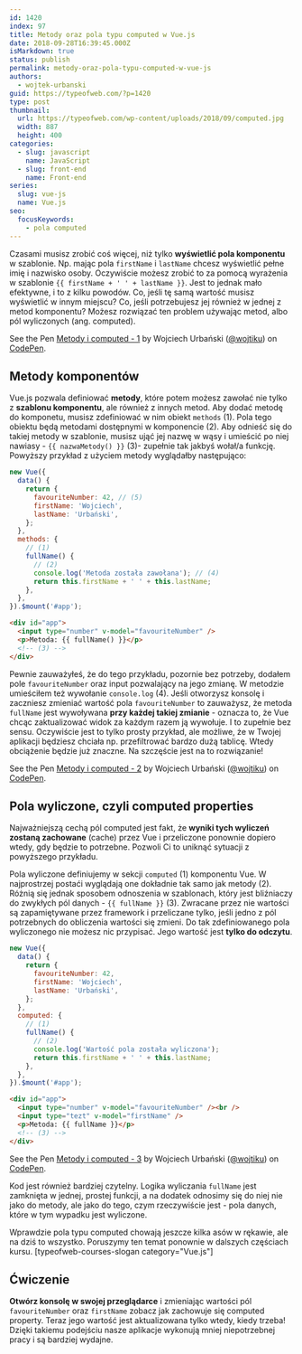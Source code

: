 ```yaml
---
id: 1420
index: 97
title: Metody oraz pola typu computed w Vue.js
date: 2018-09-28T16:39:45.000Z
isMarkdown: true
status: publish
permalink: metody-oraz-pola-typu-computed-w-vue-js
authors:
  - wojtek-urbanski
guid: https://typeofweb.com/?p=1420
type: post
thumbnail:
  url: https://typeofweb.com/wp-content/uploads/2018/09/computed.jpg
  width: 887
  height: 400
categories:
  - slug: javascript
    name: JavaScript
  - slug: front-end
    name: Front-end
series:
  slug: vue-js
  name: Vue.js
seo:
  focusKeywords:
    - pola computed
---
```


Czasami musisz zrobić coś więcej, niż tylko **wyświetlić pola komponentu** w szablonie. Np. mając pola `firstName` i `lastName` chcesz wyświetlić pełne imię i nazwisko osoby. Oczywiście możesz zrobić to za pomocą wyrażenia w szablonie `{{ firstName + ' ' + lastName }}`. Jest to jednak mało efektywne, i to z kilku powodów. Co, jeśli tę samą wartość musisz wyświetlić w innym miejscu? Co, jeśli potrzebujesz jej również w jednej z metod komponentu? Możesz rozwiązać ten problem używając metod, albo pól wyliczonych (ang. computed).

<p data-height="265" data-theme-id="0" data-slug-hash="YvRbKV" data-default-tab="html,result" data-user="wojtiku" data-embed-version="2" data-pen-title="Metody i computed - 1" class="codepen">See the Pen <a href="https://codepen.io/wojtiku/pen/YvRbKV/">Metody i computed - 1</a> by Wojciech Urbański (<a href="https://codepen.io/wojtiku">@wojtiku</a>) on <a href="https://codepen.io">CodePen</a>.</p>

## Metody komponentów

Vue.js pozwala definiować **metody**, które potem możesz zawołać nie tylko z **szablonu komponentu**, ale również z innych metod. Aby dodać metodę do komponetu, musisz zdefiniować w nim obiekt `methods` (1). Pola tego obiektu będą metodami dostępnymi w komponencie (2). Aby odnieść się do takiej metody w szablonie, musisz ująć jej nazwę w wąsy i umieścić po niej nawiasy - `{{ nazwaMetody() }}` (3)- zupełnie tak jakbyś wołał/a funkcję. Powyższy przykład z użyciem metody wyglądałby następująco:

```javascript
new Vue({
  data() {
    return {
      favouriteNumber: 42, // (5)
      firstName: 'Wojciech',
      lastName: 'Urbański',
    };
  },
  methods: {
    // (1)
    fullName() {
      // (2)
      console.log('Metoda została zawołana'); // (4)
      return this.firstName + ' ' + this.lastName;
    },
  },
}).$mount('#app');
```

```html
<div id="app">
  <input type="number" v-model="favouriteNumber" />
  <p>Metoda: {{ fullName() }}</p>
  <!-- (3) -->
</div>
```

Pewnie zauważyłeś, że do tego przykładu, pozornie bez potrzeby, dodałem pole `favouriteNumber` oraz input pozwalający na jego zmianę. W metodzie umieściłem też wywołanie `console.log` (4). Jeśli otworzysz konsolę i zaczniesz zmieniać wartość pola `favouriteNumber` to zauważysz, że metoda `fullName` jest wywoływana **przy każdej takiej zmianie** - oznacza to, że Vue chcąc zaktualizować widok za każdym razem ją wywołuje. I to zupełnie bez sensu. Oczywiście jest to tylko prosty przykład, ale możliwe, że w Twojej aplikacji będziesz chciała np. przefiltrować bardzo dużą tablicę. Wtedy obciążenie będzie już znaczne. Na szczęście jest na to rozwiązanie!

<p data-height="265" data-theme-id="0" data-slug-hash="VdVOeW" data-default-tab="html,result" data-user="wojtiku" data-embed-version="2" data-pen-title="Metody i computed - 2" class="codepen">See the Pen <a href="https://codepen.io/wojtiku/pen/VdVOeW/">Metody i computed - 2</a> by Wojciech Urbański (<a href="https://codepen.io/wojtiku">@wojtiku</a>) on <a href="https://codepen.io">CodePen</a>.</p>

## Pola wyliczone, czyli computed properties

Najważniejszą cechą pól computed jest fakt, że **wyniki tych wyliczeń zostaną zachowane** (cache) przez Vue i przeliczone ponownie dopiero wtedy, gdy będzie to potrzebne. Pozwoli Ci to uniknąć sytuacji z powyższego przykładu.

Pola wyliczone definiujemy w sekcji `computed` (1) komponentu Vue. W najprostrzej postaći wyglądają one dokładnie tak samo jak metody (2). Różnią się jednak sposobem odnoszenia w szablonach, który jest bliźniaczy do zwykłych pól danych - `{{ fullName }}` (3). Zwracane przez nie wartości są zapamiętywane przez framework i przeliczane tylko, jeśli jedno z pól potrzebnych do obliczenia wartości się zmieni. Do tak zdefiniowanego pola wyliczonego nie możesz nic przypisać. Jego wartość jest **tylko do odczytu**.

```javascript
new Vue({
  data() {
    return {
      favouriteNumber: 42,
      firstName: 'Wojciech',
      lastName: 'Urbański',
    };
  },
  computed: {
    // (1)
    fullName() {
      // (2)
      console.log('Wartość pola została wyliczona');
      return this.firstName + ' ' + this.lastName;
    },
  },
}).$mount('#app');
```

```html
<div id="app">
  <input type="number" v-model="favouriteNumber" /><br />
  <input type="tezt" v-model="firstName" />
  <p>Metoda: {{ fullName }}</p>
  <!-- (3) -->
</div>
```

<p data-height="265" data-theme-id="0" data-slug-hash="OEaYOB" data-default-tab="html,result" data-user="wojtiku" data-embed-version="2" data-pen-title="Metody i computed - 3" class="codepen">See the Pen <a href="https://codepen.io/wojtiku/pen/OEaYOB/">Metody i computed - 3</a> by Wojciech Urbański (<a href="https://codepen.io/wojtiku">@wojtiku</a>) on <a href="https://codepen.io">CodePen</a>.</p>

Kod jest również bardziej czytelny. Logika wyliczania `fullName` jest zamknięta w jednej, prostej funkcji, a na dodatek odnosimy się do niej nie jako do metody, ale jako do tego, czym rzeczywiście jest - pola danych, które w tym wypadku jest wyliczone.

Wprawdzie pola typu computed chowają jeszcze kilka asów w rękawie, ale na dziś to wszystko. Poruszymy ten temat ponownie w dalszych częściach kursu. [typeofweb-courses-slogan category="Vue.js"]

## Ćwiczenie

**Otwórz konsolę w swojej przeglądarce** i zmieniając wartości pól `favouriteNumber` oraz `firstName` zobacz jak zachowuje się computed property. Teraz jego wartość jest aktualizowana tylko wtedy, kiedy trzeba! Dzięki takiemu podejściu nasze aplikacje wykonują mniej niepotrzebnej pracy i są bardziej wydajne.
